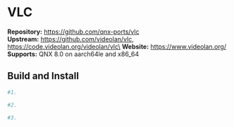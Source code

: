 # VLC

**Repository:** https://github.com/qnx-ports/vlc \
**Upstream:** https://github.com/videolan/vlc, https://code.videolan.org/videolan/vlc\
**Website:** https://www.videolan.org/ \
**Supports:** QNX 8.0 on aarch64le and x86_64


## Build and Install
```bash
#1.

#2.

#3.
```